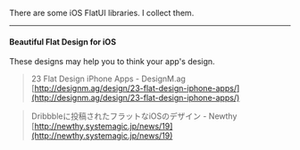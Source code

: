 There are some iOS FlatUI libraries.
I collect them.

-----------------------------------
#### Beautiful Flat Design for iOS
These designs may help you to think your app's design.

> 23 Flat Design iPhone Apps - DesignM.ag  
> [http://designm.ag/design/23-flat-design-iphone-apps/](http://designm.ag/design/23-flat-design-iphone-apps/)

> Dribbbleに投稿されたフラットなiOSのデザイン - Newthy  
> [http://newthy.systemagic.jp/news/19](http://newthy.systemagic.jp/news/19)
